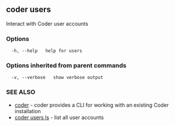 ## coder users

Interact with Coder user accounts

### Options

```
  -h, --help   help for users
```

### Options inherited from parent commands

```
  -v, --verbose   show verbose output
```

### SEE ALSO

* [coder](coder.md)	 - coder provides a CLI for working with an existing Coder installation
* [coder users ls](coder_users_ls.md)	 - list all user accounts

